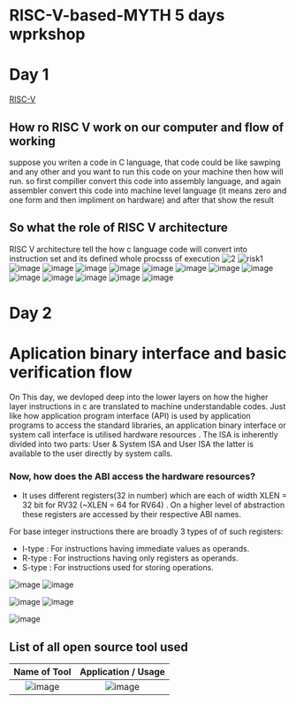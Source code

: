 # RISC-V-based-MYTH 5 days wprkshop
# Day 1
[RISC-V](https://www.synopsys.com/glossary/what-is-risc-v.html#:~:text=What%20are%20the%20benefits%20of,facilitating%20faster%20time%20to%20market.)
## How ro RISC V work on our computer and flow of working
suppose you writen a code in C language, that code could be like sawping and any other and you want to run this code on your machine then how will run. so first compiller convert this code into assembly language, and again assembler convert this code into machine level language (it means zero and one form and then impliment on hardware) and after that show the result 
## So what the role of RISC V architecture
RISC V architecture tell the how c language code will convert into instruction set and its defined whole procsss of execution
![2](https://github.com/is22mtech14003/RISC---V-based-MYTH-5-days-wprkshop/assets/120499567/739397e4-defe-4da9-9268-b8f534f58e43)
![risk1](https://github.com/is22mtech14003/RISC---V-based-MYTH-5-days-wprkshop/assets/120499567/8835cd9b-48c5-4fbc-b8a6-126c27f1b3ba)
![image](https://github.com/is22mtech14003/RISC---V-based-MYTH-5-days-wprkshop/assets/120499567/dbc64531-3f18-40dd-a037-7e3852ec2ae0)
![image](https://github.com/is22mtech14003/RISC---V-based-MYTH-5-days-wprkshop/assets/120499567/c74f3c01-bf0c-474d-a184-ca1a75f45e33)
![image](https://github.com/is22mtech14003/RISC---V-based-MYTH-5-days-wprkshop/assets/120499567/498299ee-7a3d-48fd-a4d5-d8751d551a2d)
![image](https://github.com/is22mtech14003/RISC---V-based-MYTH-5-days-wprkshop/assets/120499567/f7829d4b-6dcf-452e-85ef-82a3e913b3e0)
![image](https://github.com/is22mtech14003/RISC---V-based-MYTH-5-days-wprkshop/assets/120499567/d8ea4cbe-2acc-455b-9d8d-714b46911d50)
![image](https://github.com/is22mtech14003/RISC---V-based-MYTH-5-days-wprkshop/assets/120499567/1e23819d-fa2b-40e8-9f5f-9759d1ffa22c)
![image](https://github.com/is22mtech14003/RISC---V-based-MYTH-5-days-wprkshop/assets/120499567/b0c65a65-f212-4457-a6e3-5654baccadb2)
![image](https://github.com/is22mtech14003/RISC---V-based-MYTH-5-days-wprkshop/assets/120499567/a4b895eb-42c6-41ee-8689-c7b5135fbd16)
![image](https://github.com/is22mtech14003/RISC---V-based-MYTH-5-days-wprkshop/assets/120499567/0e1e6382-55f6-4e67-b9c7-0802b0e10f09)
![image](https://github.com/is22mtech14003/RISC---V-based-MYTH-5-days-wprkshop/assets/120499567/74d72ef1-cc4a-4eec-b4bb-7bdd4a758eec)
![image](https://github.com/is22mtech14003/RISC---V-based-MYTH-5-days-wprkshop/assets/120499567/14b2d24e-413c-4faf-8fe7-1231118db91c)
![image](https://github.com/is22mtech14003/RISC---V-based-MYTH-5-days-wprkshop/assets/120499567/6832477a-d07a-4d4f-8c63-f444baa1fe57)
![image](https://github.com/is22mtech14003/RISC---V-based-MYTH-5-days-wprkshop/assets/120499567/d5a1094e-7b66-4740-ba95-fa272e044cc8)

# Day 2

# Aplication binary interface and basic verification flow

On This day, we devloped deep into the lower layers on how the higher layer instructions in c are translated to machine understandable codes. Just like how application program interface (API) is used by application programs to access the standard libraries, an application binary interface or system call interface is utilised hardware resources . The ISA is inherently divided into two parts: User & System ISA and User ISA the latter is available to the user directly by system calls.
### Now, how does the ABI access the hardware resources?
- It uses different registers(32 in number) which are each of width XLEN = 32 bit for RV32 (~XLEN = 64 for RV64) . On a higher level of abstraction these registers are accessed by their respective ABI names.

For base integer instructions there are broadly 3 types of of such registers:
- I-type : For instructions having immediate values as operands.
- R-type : For instructions having only registers as operands.
- S-type : For instructions used for storing operations.


![image](https://github.com/is22mtech14003/RISC---V-based-MYTH-5-days-wprkshop/assets/120499567/50f7c3e9-6763-4190-84bb-aa34bba4ca6e)
![image](https://github.com/is22mtech14003/RISC---V-based-MYTH-5-days-wprkshop/assets/120499567/8c11a442-f4f0-4762-8a8f-6e444315166a)

![image](https://github.com/is22mtech14003/RISC---V-based-MYTH-5-days-wprkshop/assets/120499567/4b2c7366-2fa7-4653-8c1f-40c35d3ddd48)
![image](https://github.com/is22mtech14003/RISC---V-based-MYTH-5-days-wprkshop/assets/120499567/2a540952-6328-4bb6-9102-3a671f6c4112)

![image](https://github.com/is22mtech14003/RISC---V-based-MYTH-5-days-wprkshop/assets/120499567/0ff682c2-c236-43a6-aa2d-03b0f3913f74)

## List of all open source tool used
|Name of Tool|Application / Usage|
|:---:|:---:|
|![image](https://github.com/is22mtech14003/RISC---V-based-MYTH-5-days-wprkshop/assets/120499567/c4620dcc-f73c-4497-a13c-108afc586378)|![image](https://github.com/is22mtech14003/RISC---V-based-MYTH-5-days-wprkshop/assets/120499567/5eb3cc2c-b7ad-4812-af79-4b508c9971ea)|


